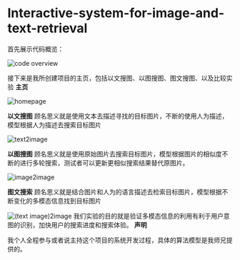 # Interactive-system-for-image-and-text-retrieval
首先展示代码概览：

![code overview](https://github.com/user-attachments/assets/f5cdda02-4ae9-4845-ac30-975a1572478d)

接下来是我所创建项目的主页，包括以文搜图、以图搜图、图文搜图、以及比较实验
**主页**

![homepage](https://github.com/user-attachments/assets/2087bd01-3167-4013-aab4-89fe18028ca9)

**以文搜图**
顾名思义就是使用文本去描述寻找的目标图片，不断的使用人为描述，模型根据人为描述去搜索目标图片

![text2image](https://github.com/user-attachments/assets/41170cc7-8682-4f70-b085-139282f9ec05)

**以图搜图**
顾名思义就是使用原始图片去搜索目标图片，模型根据图片的相似度不断的进行多轮搜索，测试者可以更新更相似搜索结果替代原图片。

![image2image](https://github.com/user-attachments/assets/b2e9f30c-8513-4c2a-acaa-bf73692ebf23)

**图文搜索**
顾名思义就是结合图片和人为的语言描述去检索目标图片，模型根据不断变化的多模态信息找到目标图片

![(text image)2image](https://github.com/user-attachments/assets/2df28ce8-c189-49b2-b0b4-f298508fa41f)
我们实验的目的就是验证多模态信息的利用有利于用户意图的识别，加快用户的搜索进度和搜索体验。
**声明**

我个人全程参与或者说主持这个项目的系统开发过程，具体的算法模型是我师兄提供的。
